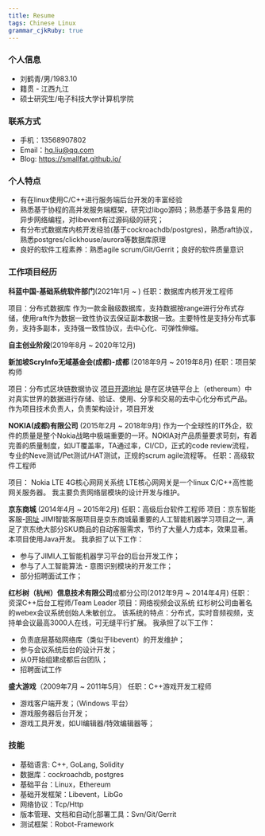 ```yaml
---
title: Resume
tags: Chinese Linux
grammar_cjkRuby: true
---
```




### 个人信息

- 刘鹤青/男/1983.10
- 籍贯 - 江西九江
- 硕士研究生/电子科技大学计算机学院

### 联系方式
- 手机：13568907802
- Email：hq.liu@qq.com
- Blog: https://smallfat.github.io/

### 个人特点
- 有在linux使用C/C++进行服务端后台开发的丰富经验
- 熟悉基于协程的高并发服务端框架，研究过libgo源码；熟悉基于多路复用的异步网络编程，对libevent有过源码级的研究；
- 有分布式数据库内核开发经验(基于cockroachdb/postgres)，熟悉raft协议，熟悉postgres/clickhouse/aurora等数据库原理
- 良好的软件工程素养：熟悉agile scrum/Git/Gerrit；良好的软件质量意识
 
### 工作项目经历
**科蓝中国-基础系统软件部门**(2021年1月 ~ )
任职：数据库内核开发工程师

项目：分布式数据库
作为一款金融级数据库，支持数据按range进行分布式存储，使用raft作为数据一致性协议去保证副本数据一致。主要特性是支持分布式事务，支持多副本，支持强一致性协议，去中心化、可弹性伸缩。


**自主创业阶段**(2019年8月 ~ 2020年12月)


**新加坡ScryInfo无域基金会(成都)-成都** (2018年9月 ~ 2019年8月)
任职：项目架构师

项目：分布式区块链数据协议  [项目开源地址](https://github.com/scryinfo/dp) 
是在区块链平台上（ethereum）中对真实世界的数据进行存储、验证、使用、分享和交易的去中心化分布式产品。
作为项目技术负责人，负责架构设计，项目开发

**NOKIA(成都)有限公司** (2015年2月 ~ 2018年9月)
作为一个全球性的IT外企，软件的质量是整个Nokia战略中极端重要的一环。NOKIA对产品质量要求苛刻，有着完善的质量制度，如UT覆盖率，TA通过率，CI/CD，正式的code review流程，专业的Neve测试/Pet测试/HAT测试，正规的scrum agile流程等。
任职：高级软件工程师

项目： Nokia LTE 4G核心网网关系统
LTE核心网网关是一个linux C/C++高性能网关服务器。
我主要负责网络层模块的设计开发与维护。

**京东商城** (2014年4月 ~ 2015年2月)
任职：高级后台软件工程师
项目：京东智能客服-[网址](http://jimi1.jd.com/)
JIMI智能客服项目是京东商城最重要的人工智能机器学习项目之一, 满足了京东绝大部分SKU商品的自动客服需求，节约了大量人力成本，效果显著。本项目使用Java开发。
我承担了以下工作：
- 参与了JIMI人工智能机器学习平台的后台开发工作；
- 参与了人工智能算法 - 意图识别模块的开发工作；
- 部分招聘面试工作；


**红杉树（杭州）信息技术有限公司**成都分公司(2012年9月 ~ 2014年4月)
任职：资深C++后台工程师/Team Leader
项目：网络视频会议系统
红杉树公司由著名的webex会议系统创始人朱敏创立。
该系统的特点：分布式，实时音频视频，支持单会议最高3000人在线，可无缝平行扩展。
我承担了以下工作：
- 负责底层基础网络库（类似于libevent）的开发维护；
- 参与会议系统后台的设计开发；
- 从0开始组建成都后台团队；
- 招聘面试工作

**盛大游戏**（2009年7月 ~ 2011年5月）
任职：C++游戏开发工程师
- 游戏客户端开发；（Windows 平台）
- 游戏服务器后台开发；
- 游戏工具开发，如UI编辑器/特效编辑器等；

### 技能
- 基础语言: C++, GoLang, Solidity
- 数据库：cockroachdb, postgres
- 基础平台：Linux，Ethereum
- 基础开发框架：Libevent，LibGo
- 网络协议：Tcp/Http
- 版本管理、文档和自动化部署工具：Svn/Git/Gerrit
- 测试框架：Robot-Framework